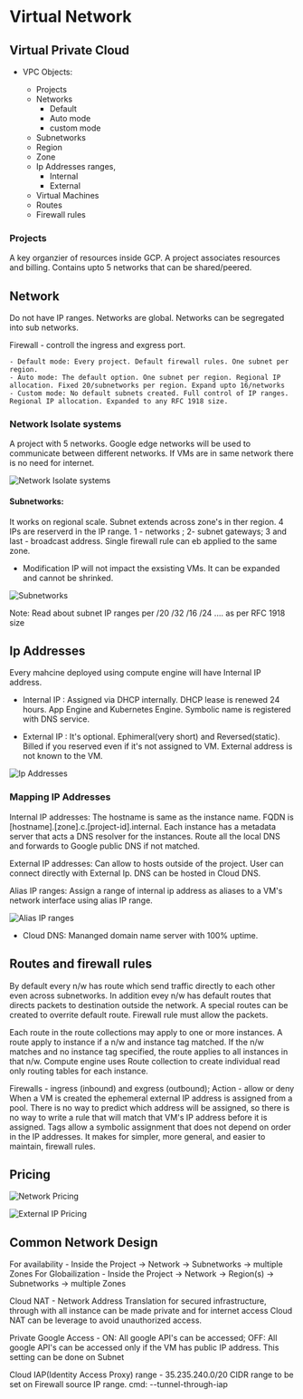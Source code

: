 # Virtual Network

## Virtual Private Cloud 

- VPC Objects:

    - Projects
    - Networks
        - Default
        - Auto mode
        - custom mode
    - Subnetworks
    - Region
    - Zone
    - Ip Addresses ranges,
        - Internal
        - External
    - Virtual Machines
    - Routes
    - Firewall rules

### Projects

A key organzier of resources inside GCP. A project associates resources and billing. Contains upto 5 networks that can be shared/peered.

## Network

Do not have IP ranges. Networks are global. Networks can be segregated into sub networks.

Firewall - controll the ingress and exgress port. 

    - Default mode: Every project. Default firewall rules. One subnet per region.
    - Auto mode: The default option. One subnet per region. Regional IP allocation. Fixed 20/subnetworks per region. Expand upto 16/networks
    - Custom mode: No default subnets created. Full control of IP ranges. Regional IP allocation. Expanded to any RFC 1918 size.

### Network Isolate systems

A project with 5 networks. Google edge networks will be used to communicate between different networks. If VMs are in same network there is no need for internet.

![Network Isolate systems](../images/NetworkIsolateSystems.png)

#### Subnetworks:

It works on regional scale. Subnet extends across zone's in ther region. 4 IPs are reserverd in the IP range. 1 - networks ; 2- subnet gateways; 3 and last - broadcast address. Single firewall rule can eb applied to the same zone.

- Modification IP will not impact the exsisting VMs. It can be expanded and cannot be shrinked.

![Subnetworks](../images/Subnetworks.png)

Note: Read about subnet IP ranges per /20 /32 /16 /24 .... as per RFC 1918 size

## Ip Addresses

Every mahcine deployed using compute engine will have Internal IP address.

- Internal IP : Assigned via DHCP internally. DHCP lease is renewed 24 hours. App Engine and Kubernetes Engine. Symbolic name is registered with DNS service.  

- External IP : It's optional. Ephimeral(very short) and Reversed(static). Billed if you reserved even if it's not assigned to VM. External address is not known to the VM.

![Ip Addresses](../images/IPAddresses.png)

### Mapping IP Addresses

Internal IP addresses: The hostname is same as the instance name. FQDN is [hostname].[zone].c.[project-id].internal. Each instance has a metadata server that acts a DNS resolver for the instances. Route all the local DNS and forwards to Google public DNS if not matched.

External IP addresses: Can allow to hosts outside of the project. User can connect directly with External Ip. DNS can be hosted in Cloud DNS.

Alias IP ranges: Assign a range of internal ip address as aliases to a VM's network interface using alias IP range.

![Alias IP ranges](../images/AliasIPRange.png)

- Cloud DNS: Mananged domain name server with 100% uptime. 

## Routes and firewall rules

By default every n/w has route which send traffic directly to each other even across subnetworks. In addition evey n/w has default routes that directs packets to destination outside the network. A special routes can be created to overrite default route. Firewall rule must allow the packets.

Each route in the route collections may apply to one or more instances. A route apply to instance if a n/w and instance tag matched. If the n/w matches and no instance tag specified, the route applies to all instances in that n/w. Compute engine uses Route collection to create individual read only routing tables for each instance. 

Firewalls - ingress (inbound) and exgress (outbound); Action - allow or deny
When a VM is created the ephemeral external IP address is assigned from a pool. There is no way to predict which address will be assigned, so there is no way to write a rule that will match that VM's IP address before it is assigned. Tags allow a symbolic assignment that does not depend on order in the IP addresses. It makes for simpler, more general, and easier to maintain, firewall rules.
 
## Pricing

![Network Pricing](../images/NetworkPricing.png)

![External IP Pricing](../images/ExternalIPAddressPricing.png)


## Common Network Design

For availability - Inside the Project -> Network -> Subnetworks -> multiple Zones
For Globailization - Inside the Project -> Network -> Region(s) -> Subnetworks -> multiple Zones

Cloud NAT - Network Address Translation for secured infrastructure, through with all instance can be made private and for internet access Cloud NAT can be leverage to avoid unauthorized access.

Private Google Access - ON: All google API's can be accessed; OFF: All google API's can be accessed only if the VM has public IP address. This setting can be done on Subnet

Cloud IAP(Identity Access Proxy) range - 35.235.240.0/20 CIDR range to be set on Firewall source IP range. cmd: --tunnel-through-iap







